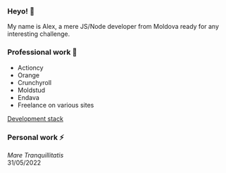 ### Heyo! 💬

My name is Alex, a mere JS/Node developer from Moldova ready for any interesting challenge.  

### Professional work :city_sunrise:

* Actioncy
* Orange  
* Crunchyroll  
* Moldstud
* Endava  
* Freelance on various sites 

[Development stack](https://github.com/one-thunder/one-thunder/blob/master/DevelopmentStack.md)

### Personal work ⚡

*Mare Tranquillitatis*  
31/05/2022  
